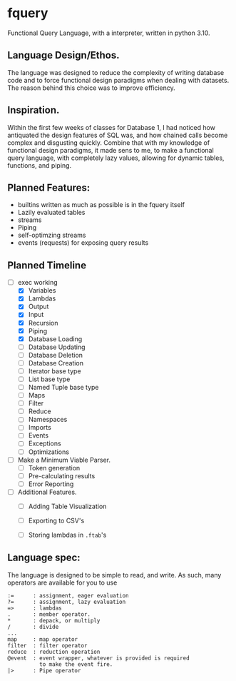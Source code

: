 # fquery
Functional Query Language, with a interpreter, written in python 3.10.

## Language Design/Ethos.

The language was designed to reduce the complexity of writing database
code and to force functional design paradigms when dealing with datasets.
The reason behind this choice was to improve efficiency. 
## Inspiration.

Within the first few weeks of classes for Database 1, I had noticed how 
antiquated the design features of SQL was, and how chained calls become
complex and disgusting quickly. Combine that with my knowledge of
functional design paradigms, it made sens to me, to make a functional
query language, with completely lazy values, allowing for dynamic 
tables, functions, and piping.

## Planned Features:
- builtins written as much as possible is in the fquery itself
- Lazily evaluated tables
- streams
- Piping
- self-optimzing streams
- events (requests) for exposing query results

## Planned Timeline
- [ ] exec working
  - [x] Variables
  - [x] Lambdas
  - [x] Output
  - [x] Input
  - [x] Recursion
  - [x] Piping
  - [x] Database Loading
  - [ ] Database Updating
  - [ ] Database Deletion
  - [ ] Database Creation
  - [ ] Iterator base type
  - [ ] List base type
  - [ ] Named Tuple base type
  - [ ] Maps
  - [ ] Filter
  - [ ] Reduce
  - [ ] Namespaces
  - [ ] Imports
  - [ ] Events
  - [ ] Exceptions
  - [ ] Optimizations
- [ ] Make a Minimum Viable Parser.
  - [ ] Token generation
  - [ ] Pre-calculating results
  - [ ] Error Reporting
- [ ] Additional Features.
  - [ ] Adding Table Visualization
  - [ ] Exporting to CSV's
  - [ ] Storing lambdas in `.ftab`'s
  

## Language spec:

The language is designed to be simple to read, and write. As such,
many operators are available for you to use

```
:=      : assignment, eager evaluation
?=      : assignment, lazy evaluation
=>      : lambdas
.       : member operator.
*       : depack, or multiply
/       : divide
...
map     : map operator
filter  : filter operator
reduce  : reduction operation
@event  : event wrapper, whatever is provided is required
          to make the event fire.
|>      : Pipe operator
```
